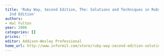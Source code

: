 ```yaml
---
title: 'Ruby Way, Second Edition, The: Solutions and Techniques in Ruby Programming,
  2nd Edition'
authors:
- Hal Fulton
year: 2006
categories: []
prices: ''
editor: Addison-Wesley Professional
home_url: http://www.informit.com/store/ruby-way-second-edition-solutions-and-techniques-in-9780672328848
---
```

